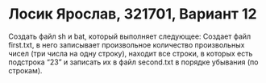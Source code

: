 # Лосик Ярослав, 321701, Вариант 12
Создать файл sh и bat, который выполняет следующее:
Создает файл first.txt, в него записывает произвольное количество произвольных чисел (три числа на одну строку),
находит все строки, в которых есть подстрока “23” и записать их в файл second.txt в порядке убывания (по строкам). 
